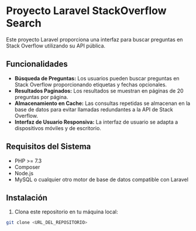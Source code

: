 # Proyecto Laravel StackOverflow Search

Este proyecto Laravel proporciona una interfaz para buscar preguntas en Stack Overflow utilizando su API pública.

## Funcionalidades

- **Búsqueda de Preguntas:** Los usuarios pueden buscar preguntas en Stack Overflow proporcionando etiquetas y fechas opcionales.
- **Resultados Paginados:** Los resultados se muestran en páginas de 20 preguntas por página.
- **Almacenamiento en Cache:** Las consultas repetidas se almacenan en la base de datos para evitar llamadas redundantes a la API de Stack Overflow.
- **Interfaz de Usuario Responsiva:** La interfaz de usuario se adapta a dispositivos móviles y de escritorio.

## Requisitos del Sistema

- PHP >= 7.3
- Composer
- Node.js
- MySQL o cualquier otro motor de base de datos compatible con Laravel

## Instalación

1. Clona este repositorio en tu máquina local:

```bash
git clone <URL_DEL_REPOSITORIO>
